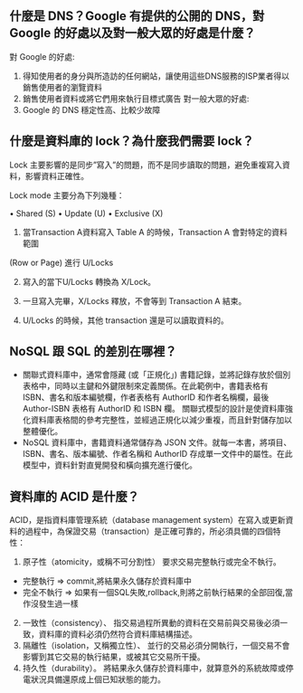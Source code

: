 ## 什麼是 DNS？Google 有提供的公開的 DNS，對 Google 的好處以及對一般大眾的好處是什麼？

對 Google 的好處:
1. 得知使用者的身分與所造訪的任何網站，讓使用這些DNS服務的ISP業者得以銷售使用者的瀏覽資料
2. 銷售使用者資料或將它們用來執行目標式廣告
對一般大眾的好處:
1.  Google 的 DNS 穩定性高、比較少故障

## 什麼是資料庫的 lock？為什麼我們需要 lock？

Lock 主要影響的是同步”寫入”的問題，而不是同步讀取的問題，避免重複寫入資料，影響資料正確性。

Lock mode 主要分為下列幾種：

• Shared (S)
• Update (U)
• Exclusive (X)

1. 當Transaction A資料寫入 Table A 的時候，Transaction A 會對特定的資料範圍

(Row or Page) 進行 U/Locks

2. 寫入的當下U/Locks 轉換為 X/Lock。

3. 一旦寫入完畢，X/Locks 釋放，不會等到 Transaction A 結束。

4. U/Locks 的時候，其他 transaction 還是可以讀取資料的。

## NoSQL 跟 SQL 的差別在哪裡？

- 關聯式資料庫中，通常會隱藏 (或「正規化」) 書籍記錄，並將記錄存放於個別表格中，同時以主鍵和外鍵限制來定義關係。在此範例中，書籍表格有 ISBN、書名和版本編號欄，作者表格有 AuthorID 和作者名稱欄，最後 Author-ISBN 表格有 AuthorID 和 ISBN 欄。
關聯式模型的設計是使資料庫強化資料庫表格間的參考完整性，並經過正規化以減少重複，而且針對儲存加以整體優化。
- NoSQL 資料庫中，書籍資料通常儲存為 JSON 文件。就每一本書，將項目、ISBN、書名、版本編號、作者名稱和 AuthorID 存成單一文件中的屬性。在此模型中，資料針對直覺開發和橫向擴充進行優化。

## 資料庫的 ACID 是什麼？

ACID，是指資料庫管理系統（database management system）在寫入或更新資料的過程中，為保證交易（transaction）是正確可靠的，所必須具備的四個特性：
1. 原子性（atomicity，或稱不可分割性）
要求交易完整執行或完全不執行。
- 完整執行 => commit,將結果永久儲存於資料庫中
- 完全不執行 => 如果有一個SQL失敗,rollback,則將之前執行結果的全部回復,當作沒發生過一樣
2. 一致性（consistency）、
指交易過程所異動的資料在交易前與交易後必須一致，資料庫的資料必須仍然符合資料庫結構描述。
3. 隔離性（isolation，又稱獨立性）、
並行的交易必須分開執行，一個交易不會影響到其它交易的執行結果，或被其它交易所干擾。
4. 持久性（durability）。
將結果永久儲存於資料庫中，就算意外的系統故障或停電狀況具備還原成上個已知狀態的能力。